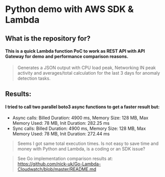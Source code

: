# Python demo with AWS SDK & Lambda

## What is the repository for?
#### This is a quick Lambda function PoC to work as REST API with API Gateway for demo and performance comparison reasons.

> Generates a JSON output with CPU load peak, Networking IN peak activity and averages/total calculation for the last 3 days for anomaly detection tasks. 

## Results:
#### I tried to call two parallel boto3 async functions to get a faster result but:
- Async calls: Billed Duration: 4900 ms, Memory Size: 128 MB, Max Memory Used: 78 MB, Init Duration: 282.25 ms
- Sync calls:  Billed Duration: 4900 ms, Memory Size: 128 MB, Max Memory Used: 78 MB, Init Duration: 272.44 ms

> Seems I got same total execution times. Is not easy to save time and money with Python and Lambda, is a coding or an SDK issue?

> See Go implementation comparison results at: https://github.com/nick-uk/Go-Lambda-Cloudwatch/blob/master/README.md
